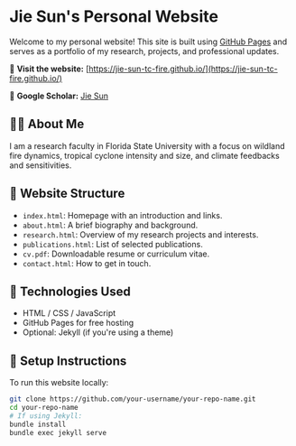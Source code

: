 # Jie Sun's Personal Website

Welcome to my personal website! This site is built using [GitHub Pages](https://pages.github.com/) and serves as a portfolio of my research, projects, and professional updates.

🔗 **Visit the website:** [https://jie-sun-tc-fire.github.io/](https://jie-sun-tc-fire.github.io/)

🔗 **Google Scholar:** [Jie Sun](https://scholar.google.com/citations?user=EBF2gqsAAAAJ&hl=en)

## 🧑‍💻 About Me

I am a research faculty in Florida State University with a focus on  wildland fire dynamics, tropical cyclone intensity and size, and climate feedbacks and sensitivities.  

## 📁 Website Structure

- `index.html`: Homepage with an introduction and links.
- `about.html`: A brief biography and background.
- `research.html`: Overview of my research projects and interests.
- `publications.html`: List of selected publications.
- `cv.pdf`: Downloadable resume or curriculum vitae.
- `contact.html`: How to get in touch.

## 🚀 Technologies Used

- HTML / CSS / JavaScript
- GitHub Pages for free hosting
- Optional: Jekyll (if you're using a theme)

## 🔧 Setup Instructions

To run this website locally:

```bash
git clone https://github.com/your-username/your-repo-name.git
cd your-repo-name
# If using Jekyll:
bundle install
bundle exec jekyll serve
